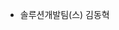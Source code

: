 - 솔루션개발팀(스) 김동혁

<!---
kimdh83/kimdh83 is a ✨ special ✨ repository because its `README.md` (this file) appears on your GitHub profile.
You can click the Preview link to take a look at your changes.
--->
